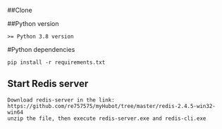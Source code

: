 
##Clone


##Python version

    >= Python 3.8 version

#Python dependencies

    pip install -r requirements.txt

## Start Redis server
    Download redis-server in the link: 
    https://github.com/re757575/myHubot/tree/master/redis-2.4.5-win32-win64
    unzip the file, then execute redis-server.exe and redis-cli.exe
